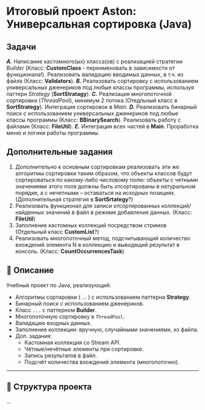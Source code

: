 # Итоговый проект Aston: Универсальная сортировка (Java)

## Задачи
***А.*** Написание кастомного(ых) класса(ов) с реализацией стратегии *Builder* (Класс: **CustomClass** - переименовать в зависимости от функционала!). Реализовать валидацию вводимых данных, в т.ч. из файла (Класс: **Validators**).
***B.*** Реализовать сортировку с использованием универсальных дженериков под любые классы программы, используя паттерн *Strategy* (**SortStratagy**).
***C.*** Реализация многопоточной сортировки (*ThreadPool*), минимум 2 потока (Отедльный класс в **SortStrategy**). Интеграция сортировок в *Main*. 
***D.*** Реализовать бинарный поиск с использованием универсальных дженериков под любые классы программы (Класс: **BBinarySearch**). Реализовать работу с файлами (Класс: **FileUtil**).
***E.*** Интеграция всех частей в **Main**. Проработка меню и логики работы программы.

## Дополнительные задания
1. Дополнительно к основным сортировкам реализовать эти же алгоритмы сортировки таким образом, что объекты классов будут сортироваться по какому-либо числовому полю: объекты с четными значениями этого поля должны быть отсортированы в натуральном порядке, а с нечетными – оставаться на исходных позициях. (Дополнительная стратегия в **SortSrtategy**?)
2. Реализовать функционал для записи отсортированных коллекций/найденных значений в файл в режиме добавления данных. (Класс: **FileUtil**)
3. Заполнение кастомных коллекций посредством стримов (Отдельный класс **CustomList**?)
4. Реализовать многопоточный метод, подсчитывающий количество вхождений элемента N в коллекцию и выводящий результат в консоль. (Класс: **CountOccurrencesTask**)

## 📌 Описание
Учебный проект по Java, реализующий:
- Алгоритмы сортировки ( ... ) с использованием паттерна **Strategy**.
- Бинарный поиск с использованием дженериков.
- Класс `...` с паттерном **Builder**.
- Многопоточную сортировку в `ThreadPool`.
- Валидацию входных данных.
- Заполнение коллекции: вручную, случайными значениями, из файла.
- Доп. задания: 
  - Кастомная коллекция со Stream API.
  - Чётные/нечётные элементы при сортировке.
  - Запись результатов в файл.
  - Подсчёт количества вхождений элемента (многопоточно).

---

## 📂 Структура проекта 
...
